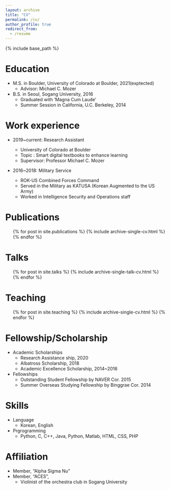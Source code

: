 ```yaml
---
layout: archive
title: "CV"
permalink: /cv/
author_profile: true
redirect_from:
  - /resume
---
```


{% include base_path %}

Education
======
* M.S. in Boulder, University of Colorado at Boulder, 2021(exptected)
  * Advisor: Michael C. Mozer
* B.S. in Seoul, Sogang University, 2016
  * Graduated with ‘Magna Cum Laude’
  * Summer Session in California, U.C. Berkeley, 2014

Work experience
======
* 2019~current: Research Assistant
  * University of Colorado at Boulder
  * Topic : Smart digital textbooks to enhance learning
  * Supervisor: Professor Michael C. Mozer

* 2016~2018: Military Service
  * ROK-US Combined Forces Command
  * Served in the Military as KATUSA (Korean Augmented to the US Army)
  * Worked in Intelligence Security and Operations staff


Publications
======
  <ul>{% for post in site.publications %}
    {% include archive-single-cv.html %}
  {% endfor %}</ul>
 
Talks
======
  <ul>{% for post in site.talks %}
    {% include archive-single-talk-cv.html %}
  {% endfor %}</ul>
 
Teaching
======
  <ul>{% for post in site.teaching %}
    {% include archive-single-cv.html %}
  {% endfor %}</ul>
  
Fellowship/Scholarship
======
* Academic Scholarships
  * Research Assistance ship, 2020
  * Albatross Scholarship, 2018
  * Academic Excellence Scholarship, 2014~2016
* Fellowships
  * Outstanding Student Fellowship by NAVER Cor. 2015
  * Summer Overseas Studying Fellowship by Binggrae Cor. 2014
  
Skills
======
* Language
  * Korean, English
* Prgrogramming
  * Python, C, C++, Java, Python, Matlab, HTML, CSS, PHP

Affiliation
======
* Member, “Alpha Sigma Nu”
* Member, “ACES”,
  * Violinist of the orchestra club in Sogang University
  
 
